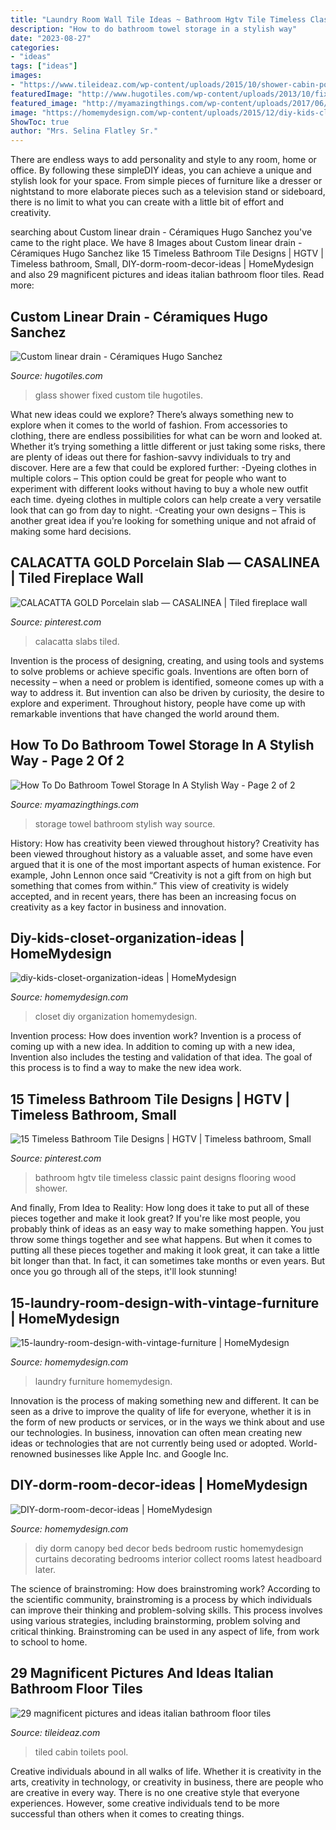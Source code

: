 ```yaml
---
title: "Laundry Room Wall Tile Ideas ~ Bathroom Hgtv Tile Timeless Classic Paint Designs Flooring Wood Shower"
description: "How to do bathroom towel storage in a stylish way"
date: "2023-08-27"
categories:
- "ideas"
tags: ["ideas"]
images:
- "https://www.tileideaz.com/wp-content/uploads/2015/10/shower-cabin-porcelain-bathroom-wall-tile-small-countertops-latest-walls-suppliers-italian-pictures-toilets-stone-pool-store-sinks-commercial-bathroom-tile-gallery-projects.jpg"
featuredImage: "http://www.hugotiles.com/wp-content/uploads/2013/10/fixed-glass-shower-wall.jpg"
featured_image: "http://myamazingthings.com/wp-content/uploads/2017/06/towel-storage-6.jpg"
image: "https://homemydesign.com/wp-content/uploads/2015/12/diy-kids-closet-organization-ideas.jpg"
ShowToc: true
author: "Mrs. Selina Flatley Sr."
---
```



There are endless ways to add personality and style to any room, home or office. By following these simpleDIY ideas, you can achieve a unique and stylish look for your space. From simple pieces of furniture like a dresser or nightstand to more elaborate pieces such as a television stand or sideboard, there is no limit to what you can create with a little bit of effort and creativity.

	

		
searching about Custom linear drain - Céramiques Hugo Sanchez you've came to the right place. We have 8 Images about Custom linear drain - Céramiques Hugo Sanchez like 15 Timeless Bathroom Tile Designs | HGTV | Timeless bathroom, Small, DIY-dorm-room-decor-ideas | HomeMydesign and also 29 magnificent pictures and ideas italian bathroom floor tiles. Read more:
		
    
## Custom Linear Drain - Céramiques Hugo Sanchez

<img loading=lazy src="http://www.hugotiles.com/wp-content/uploads/2013/10/fixed-glass-shower-wall.jpg" onerror="this.onerror=null;this.src='https://tse1.mm.bing.net/th?id=OIP.XWIdhzSWz77o6DR_AE5bkQHaLH&amp;pid=15.1';" alt="Custom linear drain - Céramiques Hugo Sanchez">

_Source: hugotiles.com_

>glass shower fixed custom tile hugotiles. 

	

What new ideas could we explore?
There’s always something new to explore when it comes to the world of fashion. From accessories to clothing, there are endless possibilities for what can be worn and looked at. Whether it’s trying something a little different or just taking some risks, there are plenty of ideas out there for fashion-savvy individuals to try and discover. Here are a few that could be explored further: 
-Dyeing clothes in multiple colors – This option could be great for people who want to experiment with different looks without having to buy a whole new outfit each time. dyeing clothes in multiple colors can help create a very versatile look that can go from day to night. 
-Creating your own designs – This is another great idea if you’re looking for something unique and not afraid of making some hard decisions.

    
## CALACATTA GOLD Porcelain Slab — CASALINEA | Tiled Fireplace Wall

<img loading=lazy src="https://i.pinimg.com/736x/f2/3d/8d/f23d8dbcfc1302cbf8c9357e4f0a8453.jpg" onerror="this.onerror=null;this.src='https://tse4.mm.bing.net/th?id=OIP.jmff8adyucEuAd75UcJi1gHaJ3&amp;pid=15.1';" alt="CALACATTA GOLD Porcelain slab — CASALINEA | Tiled fireplace wall">

_Source: pinterest.com_

>calacatta slabs tiled. 

	

Invention is the process of designing, creating, and using tools and systems to solve problems or achieve specific goals. Inventions are often born of necessity – when a need or problem is identified, someone comes up with a way to address it. But invention can also be driven by curiosity, the desire to explore and experiment. Throughout history, people have come up with remarkable inventions that have changed the world around them.

    
## How To Do Bathroom Towel Storage In A Stylish Way - Page 2 Of 2

<img loading=lazy src="http://myamazingthings.com/wp-content/uploads/2017/06/towel-storage-6.jpg" onerror="this.onerror=null;this.src='https://tse4.mm.bing.net/th?id=OIP.xEqLoaLlHp86ZksMkWQGjAHaLH&amp;pid=15.1';" alt="How To Do Bathroom Towel Storage In A Stylish Way - Page 2 of 2">

_Source: myamazingthings.com_

>storage towel bathroom stylish way source. 

	

History: How has creativity been viewed throughout history?
Creativity has been viewed throughout history as a valuable asset, and some have even argued that it is one of the most important aspects of human existence. For example, John Lennon once said “Creativity is not a gift from on high but something that comes from within.” This view of creativity is widely accepted, and in recent years, there has been an increasing focus on creativity as a key factor in business and innovation.

    
## Diy-kids-closet-organization-ideas | HomeMydesign

<img loading=lazy src="https://homemydesign.com/wp-content/uploads/2015/12/diy-kids-closet-organization-ideas.jpg" onerror="this.onerror=null;this.src='https://tse4.mm.bing.net/th?id=OIP.yYpspr1RetT4Sd-WcwkpkAHaLH&amp;pid=15.1';" alt="diy-kids-closet-organization-ideas | HomeMydesign">

_Source: homemydesign.com_

>closet diy organization homemydesign. 

	

Invention process: How does invention work?
Invention is a process of coming up with a new idea. In addition to coming up with a new idea, Invention also includes the testing and validation of that idea. The goal of this process is to find a way to make the new idea work.

    
## 15 Timeless Bathroom Tile Designs | HGTV | Timeless Bathroom, Small

<img loading=lazy src="https://i.pinimg.com/736x/e3/e8/64/e3e864710b372c1dd8d9470e6d8f1cdf.jpg" onerror="this.onerror=null;this.src='https://tse3.mm.bing.net/th?id=OIP.LbIBLbe66CXEChv5NOfYQwHaJ4&amp;pid=15.1';" alt="15 Timeless Bathroom Tile Designs | HGTV | Timeless bathroom, Small">

_Source: pinterest.com_

>bathroom hgtv tile timeless classic paint designs flooring wood shower. 

	

And finally, From Idea to Reality: How long does it take to put all of these pieces together and make it look great?
If you're like most people, you probably think of ideas as an easy way to make something happen. You just throw some things together and see what happens. But when it comes to putting all these pieces together and making it look great, it can take a little bit longer than that. In fact, it can sometimes take months or even years. But once you go through all of the steps, it'll look stunning!

    
## 15-laundry-room-design-with-vintage-furniture | HomeMydesign

<img loading=lazy src="https://homemydesign.com/wp-content/uploads/2013/02/15-laundry-room-design-with-vintage-furniture.jpg" onerror="this.onerror=null;this.src='https://tse2.mm.bing.net/th?id=OIP.2GiR4-DKOs-y2HNhh3JhigHaK7&amp;pid=15.1';" alt="15-laundry-room-design-with-vintage-furniture | HomeMydesign">

_Source: homemydesign.com_

>laundry furniture homemydesign. 

	

Innovation is the process of making something new and different. It can be seen as a drive to improve the quality of life for everyone, whether it is in the form of new products or services, or in the ways we think about and use our technologies. In business, innovation can often mean creating new ideas or technologies that are not currently being used or adopted. World-renowned businesses like Apple Inc. and Google Inc.

    
## DIY-dorm-room-decor-ideas | HomeMydesign

<img loading=lazy src="https://homemydesign.com/wp-content/uploads/2015/03/DIY-dorm-room-decor-ideas.jpg" onerror="this.onerror=null;this.src='https://tse2.mm.bing.net/th?id=OIP.mgWVm2yfsVedJ5KkyFV-5gHaJ4&amp;pid=15.1';" alt="DIY-dorm-room-decor-ideas | HomeMydesign">

_Source: homemydesign.com_

>diy dorm canopy bed decor beds bedroom rustic homemydesign curtains decorating bedrooms interior collect rooms latest headboard later. 

	

The science of brainstroming: How does brainstroming work?
According to the scientific community, brainstroming is a process by which individuals can improve their thinking and problem-solving skills. This process involves using various strategies, including brainstorming, problem solving and critical thinking. Brainstroming can be used in any aspect of life, from work to school to home.

    
## 29 Magnificent Pictures And Ideas Italian Bathroom Floor Tiles

<img loading=lazy src="https://www.tileideaz.com/wp-content/uploads/2015/10/shower-cabin-porcelain-bathroom-wall-tile-small-countertops-latest-walls-suppliers-italian-pictures-toilets-stone-pool-store-sinks-commercial-bathroom-tile-gallery-projects.jpg" onerror="this.onerror=null;this.src='https://tse3.mm.bing.net/th?id=OIP.1P4DREbigvmJs1OIE3x_SAHaJ4&amp;pid=15.1';" alt="29 magnificent pictures and ideas italian bathroom floor tiles">

_Source: tileideaz.com_

>tiled cabin toilets pool. 

	

Creative individuals abound in all walks of life. Whether it is creativity in the arts, creativity in technology, or creativity in business, there are people who are creative in every way. There is no one creative style that everyone experiences. However, some creative individuals tend to be more successful than others when it comes to creating things.

